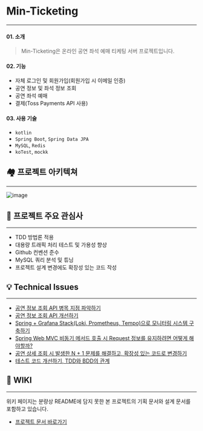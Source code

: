 # Min-Ticketing

---

#### 01. 소개

> Min-Ticketing은 온라인 공연 좌석 예매 티케팅 서버 프로젝트입니다.

#### 02. 기능

- 자체 로그인 및 회원가입(회원가입 시 이메일 인증)
- 공연 정보 및 좌석 정보 조회
- 공연 좌석 예매
- 결제(Toss Payments API 사용)

#### 03. 사용 기술

- `kotlin`
- `Spring Boot`, `Spring Data JPA`
- `MySQL`, `Redis`
- `koTest`, `mockk`

## 🏘️ 프로젝트 아키텍쳐

---
![image](https://github.com/user-attachments/assets/caf4e5d0-ed0e-40e6-800e-50636f3e530f)



## 🤔 프로젝트 주요 관심사

---

- TDD 방법론 적용
- 대용량 트래픽 처리 테스트 및 가용성 향상
- Github 컨벤션 준수
- MySQL 쿼리 분석 및 튜닝
- 프로젝트 설계 변경에도 확장성 있는 코드 작성

## 💡 Technical Issues

---
- [공연 정보 조회 API 병목 지점 파악하기](https://www.notion.so/API-123fc957389c80c28f8de0335e8d59f4?pvs=4)
- [공연 정보 조회 API 개선하기](https://www.notion.so/API-11cfc957389c805aa7f9e0a4d0c1480b?pvs=4)
- [Spring + Grafana Stack(Loki, Prometheus, Tempo)으로 모니터링 시스템 구축하기](https://flannel-dill-7dc.notion.site/Spring-Loki-Grafana-110fc957389c80d69bc5d33a9b5c2618?pvs=4)
- [Spring Web MVC 비동기 메서드 호출 시 Request 정보를 유지하려면 어떻게 해야할까?](https://flannel-dill-7dc.notion.site/Request-10dfc957389c809ea4f0da9566ab90ba?pvs=4)
- [공연 상세 조회 시 발생한 N + 1 문제를 해결하고, 확장성 있는 코드로 변경하기](https://flannel-dill-7dc.notion.site/N-1-ad7f7737e89e4ffba6866650f7925de6?pvs=4)
- [테스트 코드 개선하기, TDD와 BDD의 관계](https://flannel-dill-7dc.notion.site/0d997311ea344437b6cae3cb63487d76?pvs=4)
## 📖 WIKI

---

위키 페이지는 분량상 README에 담지 못한 본 프로젝트의 기획 문서와 설계 문서를 포함하고 있습니다.

- [프로젝트 문서 바로가기](https://github.com/f-lab-edu/min-ticketing/wiki)

